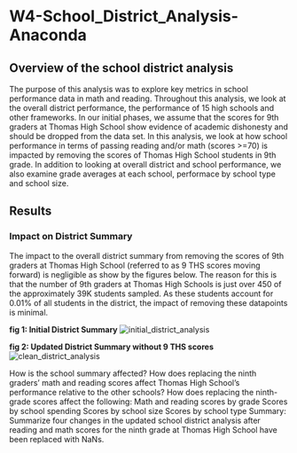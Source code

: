 # W4-School_District_Analysis-Anaconda

## Overview of the school district analysis
The purpose of this analysis was to explore key metrics in school performance data in math and reading. Throughout this analysis, we look at the overall district performance, the performance of 15 high schools and other frameworks. In our initial phases, we assume that the scores for 9th graders at Thomas High School show evidence of academic dishonesty and should be dropped from the data set. In this analysis, we look at how school performance in terms of passing reading and/or math (scores >=70) is impacted by removing the scores of Thomas High School students in 9th grade. In addition to looking at overall district and school performance, we also examine grade averages at each school, performace by school type and school size. 

## Results 
### Impact on District Summary
The impact to the overall district summary from removing the scores of 9th graders at Thomas High School (referred to as 9 THS scores moving forward) is negligible as show by the figures below. The reason for this is that the number of 9th graders at Thomas High Schools is just over 450 of the approximately 39K students sampled. As these students account for 0.01% of all students in the district, the impact of removing these datapoints is minimal. 

**fig 1: Initial District Summary**
![initial_district_analysis](https://user-images.githubusercontent.com/81983110/118418003-9ebc2200-b684-11eb-98be-895f66b09904.png)

**fig 2: Updated District Summary without 9 THS scores**
![clean_district_analysis](https://user-images.githubusercontent.com/81983110/118418001-9e238b80-b684-11eb-9efe-1241f2dce93e.png)

How is the school summary affected?
How does replacing the ninth graders’ math and reading scores affect Thomas High School’s performance relative to the other schools?
How does replacing the ninth-grade scores affect the following:
Math and reading scores by grade
Scores by school spending
Scores by school size
Scores by school type
Summary: Summarize four changes in the updated school district analysis after reading and math scores for the ninth grade at Thomas High School have been replaced with NaNs.
